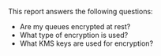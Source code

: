 This report answers the following questions:

- Are my queues encrypted at rest?
- What type of encryption is used?
- What KMS keys are used for encryption?
